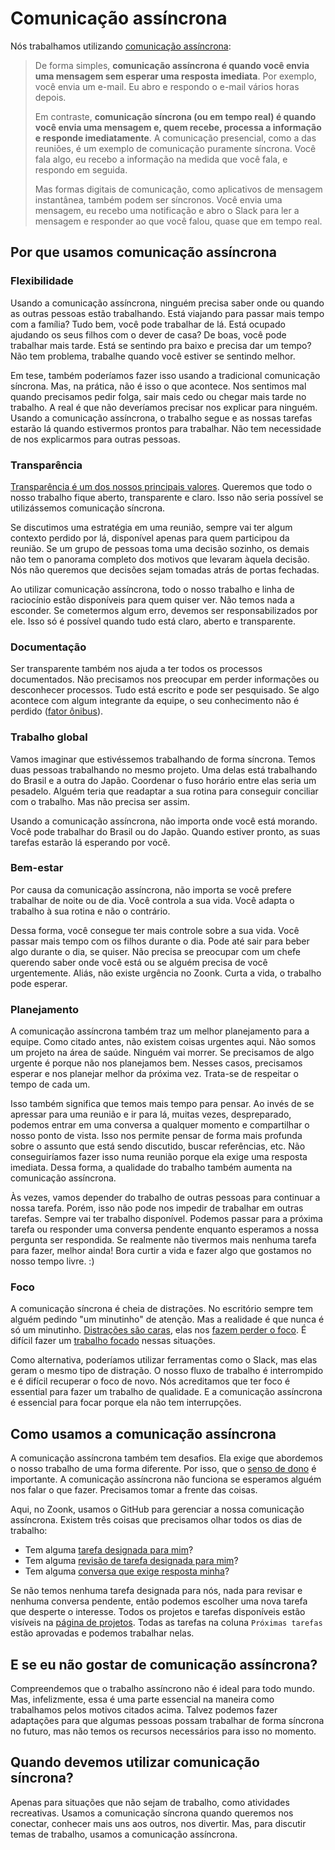 # Comunicação assíncrona

Nós trabalhamos utilizando [comunicação assíncrona](https://async.twist.com/asynchronous-communication/):

> De forma simples, **comunicação assíncrona é quando você envia uma mensagem sem esperar uma resposta imediata**.
> Por exemplo, você envia um e-mail. Eu abro e respondo o e-mail vários horas depois.
>
> Em contraste, **comunicação síncrona (ou em tempo real) é quando você envia uma mensagem e, quem recebe,
> processa a informação e responde imediatamente**.
> A comunicação presencial, como a das reuniões, é um exemplo de comunicação puramente síncrona.
> Você fala algo, eu recebo a informação na medida que você fala, e respondo em seguida.
>
> Mas formas digitais de comunicação, como aplicativos de mensagem instantânea, também podem ser síncronos.
> Você envia uma mensagem, eu recebo uma notificação e abro o Slack para ler a mensagem e responder ao que
> você falou, quase que em tempo real.

## Por que usamos comunicação assíncrona

### Flexibilidade

Usando a comunicação assíncrona, ninguém precisa saber onde ou quando as outras pessoas estão trabalhando.
Está viajando para passar mais tempo com a família?
Tudo bem, você pode trabalhar de lá.
Está ocupado ajudando os seus filhos com o dever de casa?
De boas, você pode trabalhar mais tarde.
Está se sentindo pra baixo e precisa dar um tempo?
Não tem problema, trabalhe quando você estiver se sentindo melhor.

Em tese, também poderíamos fazer isso usando a tradicional comunicação síncrona.
Mas, na prática, não é isso o que acontece.
Nos sentimos mal quando precisamos pedir folga, sair mais cedo ou chegar mais tarde no trabalho.
A real é que não deveríamos precisar nos explicar para ninguém.
Usando a comunicação assíncrona, o trabalho segue e as nossas tarefas estarão lá quando estivermos prontos para trabalhar.
Não tem necessidade de nos explicarmos para outras pessoas.

### Transparência

[Transparência é um dos nossos principais valores](../../sobre/valores.md#transparência).
Queremos que todo o nosso trabalho fique aberto, transparente e claro.
Isso não seria possível se utilizássemos comunicação síncrona.

Se discutimos uma estratégia em uma reunião,
sempre vai ter algum contexto perdido por lá,
disponível apenas para quem participou da reunião.
Se um grupo de pessoas toma uma decisão sozinho,
os demais não tem o panorama completo dos motivos que levaram àquela decisão.
Nós não queremos que decisões sejam tomadas atrás de portas fechadas.

Ao utilizar comunicação assíncrona,
todo o nosso trabalho e linha de raciocínio estão disponíveis para quem quiser ver.
Não temos nada a esconder.
Se cometermos algum erro, devemos ser responsabilizados por ele.
Isso só é possível quando tudo está claro, aberto e transparente.

### Documentação

Ser transparente também nos ajuda a ter todos os processos documentados.
Não precisamos nos preocupar em perder informações ou desconhecer processos.
Tudo está escrito e pode ser pesquisado.
Se algo acontece com algum integrante da equipe,
o seu conhecimento não é perdido ([fator ônibus](https://pt.wikipedia.org/wiki/Fator_%C3%B4nibus)).

### Trabalho global

Vamos imaginar que estivéssemos trabalhando de forma síncrona.
Temos duas pessoas trabalhando no mesmo projeto.
Uma delas está trabalhando do Brasil e a outra do Japão.
Coordenar o fuso horário entre elas seria um pesadelo.
Alguém teria que readaptar a sua rotina para conseguir conciliar com o trabalho.
Mas não precisa ser assim.

Usando a comunicação assíncrona, não importa onde você está morando.
Você pode trabalhar do Brasil ou do Japão.
Quando estiver pronto, as suas tarefas estarão lá esperando por você.

### Bem-estar

Por causa da comunicação assíncrona, não importa se você prefere trabalhar de noite ou de dia.
Você controla a sua vida.
Você adapta o trabalho à sua rotina e não o contrário.

Dessa forma, você consegue ter mais controle sobre a sua vida.
Você passar mais tempo com os filhos durante o dia.
Pode até sair para beber algo durante o dia, se quiser.
Não precisa se preocupar com um chefe querendo saber onde você está ou se alguém precisa de você urgentemente.
Aliás, não existe urgência no Zoonk.
Curta a vida, o trabalho pode esperar.

### Planejamento

A comunicação assíncrona também traz um melhor planejamento para a equipe.
Como citado antes, não existem coisas urgentes aqui.
Não somos um projeto na área de saúde.
Ninguém vai morrer.
Se precisamos de algo urgente é porque não nos planejamos bem.
Nesses casos, precisamos esperar e nos planejar melhor da próxima vez.
Trata-se de respeitar o tempo de cada um.

Isso também significa que temos mais tempo para pensar.
Ao invés de se apressar para uma reunião e ir para lá, muitas vezes, despreparado,
podemos entrar em uma conversa a qualquer momento e compartilhar o nosso ponto de vista.
Isso nos permite pensar de forma mais profunda sobre o assunto que está sendo discutido, buscar referências, etc.
Não conseguiríamos fazer isso numa reunião porque ela exige uma resposta imediata.
Dessa forma, a qualidade do trabalho também aumenta na comunicação assíncrona.

Às vezes, vamos depender do trabalho de outras pessoas para continuar a nossa tarefa.
Porém, isso não pode nos impedir de trabalhar em outras tarefas.
Sempre vai ter trabalho disponível.
Podemos passar para a próxima tarefa ou responder uma conversa pendente enquanto esperamos a nossa pergunta ser respondida.
Se realmente não tivermos mais nenhuma tarefa para fazer, melhor ainda!
Bora curtir a vida e fazer algo que gostamos no nosso tempo livre. :)

### Foco

A comunicação síncrona é cheia de distrações.
No escritório sempre tem alguém pedindo "um minutinho" de atenção.
Mas a realidade é que nunca é só um minutinho.
[Distrações são caras](http://www.paulgraham.com/makersschedule.html),
elas nos [fazem perder o foco](https://ideas.repec.org/a/eee/jobhdp/v109y2009i2p168-181.html).
É difícil fazer um [trabalho focado](https://blog.doist.com/deep-work/) nessas situações.

Como alternativa, poderíamos utilizar ferramentas como o Slack, mas elas geram o mesmo tipo de distração.
O nosso fluxo de trabalho é interrompido e é difícil recuperar o foco de novo.
Nós acreditamos que ter foco é essential para fazer um trabalho de qualidade.
E a comunicação assíncrona é essencial para focar porque ela não tem interrupções.

## Como usamos a comunicação assíncrona

A comunicação assíncrona também tem desafios.
Ela exige que abordemos o nosso trabalho de uma forma diferente.
Por isso, que o [senso de dono](../../sobre/valores.md#senso-de-dono) é importante.
A comunicação assíncrona não funciona se esperamos alguém nos falar o que fazer.
Precisamos tomar a frente das coisas.

Aqui, no Zoonk, usamos o GitHub para gerenciar a nossa comunicação assíncrona.
Existem três coisas que precisamos olhar todos os dias de trabalho:

- Tem alguma [tarefa designada para mim](https://github.com/issues/assigned)?
- Tem alguma [revisão de tarefa designada para mim](https://github.com/pulls/assigned)?
- Tem alguma [conversa que exige resposta minha](https://github.com/notifications?query=is%3Adiscussion+reason%3Amention+)?

Se não temos nenhuma tarefa designada para nós, nada para revisar e nenhuma conversa pendente,
então podemos escolher uma nova tarefa que desperte o interesse.
Todos os projetos e tarefas disponíveis estão visíveis na [página de projetos](https://github.com/orgs/zoonk/projects?type=beta).
Todas as tarefas na coluna `Próximas tarefas` estão aprovadas e podemos trabalhar nelas.

## E se eu não gostar de comunicação assíncrona?

Compreendemos que o trabalho assíncrono não é ideal para todo mundo.
Mas, infelizmente, essa é uma parte essencial na maneira como trabalhamos pelos motivos citados acima.
Talvez podemos fazer adaptações para que algumas pessoas possam trabalhar de forma síncrona no futuro,
mas não temos os recursos necessários para isso no momento.

## Quando devemos utilizar comunicação síncrona?

Apenas para situações que não sejam de trabalho, como atividades recreativas.
Usamos a comunicação síncrona quando queremos nos conectar, conhecer mais uns aos outros, nos divertir.
Mas, para discutir temas de trabalho, usamos a comunicação assíncrona.
